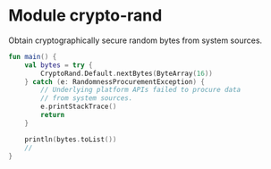 # Module crypto-rand

Obtain cryptographically secure random bytes from system sources.

```kotlin
fun main() {
    val bytes = try {
        CryptoRand.Default.nextBytes(ByteArray(16))
    } catch (e: RandomnessProcurementException) {
        // Underlying platform APIs failed to procure data
        // from system sources.
        e.printStackTrace()
        return
    }

    println(bytes.toList())
    // 
}
```
